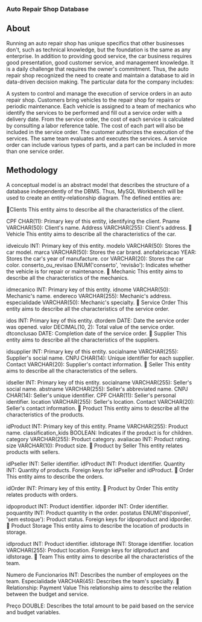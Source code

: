 ### Auto Repair Shop Database
## About
Running an auto repair shop has unique specifics that other businesses don't, such as technical knowledge, but the foundation is the same as any enterprise. In addition to providing good service, the car business requires good presentation, good customer service, and management knowledge. It is a daily challenge that requires the owner's commitment. Thus, the auto repair shop recognized the need to create and maintain a database to aid in data-driven decision making. The particular data for the company includes:

A system to control and manage the execution of service orders in an auto repair shop.
Customers bring vehicles to the repair shop for repairs or periodic maintenance.
Each vehicle is assigned to a team of mechanics who identify the services to be performed and fill out a service order with a delivery date.
From the service order, the cost of each service is calculated by consulting a labor reference table.
The cost of each part will also be included in the service order.
The customer authorizes the execution of the services.
The same team evaluates and executes the services.
A service order can include various types of parts, and a part can be included in more than one service order.

## Methodology
A conceptual model is an abstract model that describes the structure of a database independently of the DBMS. Thus, MySQL Workbench will be used to create an entity-relationship diagram. The defined entities are:

📂Clients
This entity aims to describe all the characteristics of the client.

CPF CHAR(11): Primary key of this entity, identifying the client.
Pname VARCHAR(50): Client's name.
Address VARCHAR(255): Client's address.
📂Vehicle
This entity aims to describe all the characteristics of the car.

idveiculo INT: Primary key of this entity.
modelo VARCHAR(50): Stores the car model.
marca VARCHAR(50): Stores the car brand.
anofabricacao YEAR: Stores the car's year of manufacture.
cor VARCHAR(20): Stores the car color.
conserto_ou_revisao ENUM('conserto', 'revisão'): Indicates whether the vehicle is for repair or maintenance.
📂 Mechanic
This entity aims to describe all the characteristics of the mechanics.

idmecanico INT: Primary key of this entity.
idnome VARCHAR(50): Mechanic's name.
endereco VARCHAR(255): Mechanic's address.
especialidade VARCHAR(50): Mechanic's specialty.
📂 Service Order
This entity aims to describe all the characteristics of the service order.

idos INT: Primary key of this entity.
dtordem DATE: Date the service order was opened.
valor DECIMAL(10, 2): Total value of the service order.
dtconclusao DATE: Completion date of the service order.
📂 Supplier
This entity aims to describe all the characteristics of the suppliers.

idsupplier INT: Primary key of this entity.
socialname VARCHAR(255): Supplier's social name.
CNPJ CHAR(14): Unique identifier for each supplier.
Contact VARCHAR(20): Supplier's contact information.
📂 Seller
This entity aims to describe all the characteristics of the sellers.

idseller INT: Primary key of this entity.
socialname VARCHAR(255): Seller's social name.
abstname VARCHAR(255): Seller's abbreviated name.
CNPJ CHAR(14): Seller's unique identifier.
CPF CHAR(11): Seller's personal identifier.
location VARCHAR(255): Seller's location.
Contact VARCHAR(20): Seller's contact information.
📂 Product
This entity aims to describe all the characteristics of the products.

idProduct INT: Primary key of this entity.
Pname VARCHAR(255): Product name.
classification_kids BOOLEAN: Indicates if the product is for children.
category VARCHAR(255): Product category.
avaliacao INT: Product rating.
size VARCHAR(10): Product size.
📂 Product by Seller
This entity relates products with sellers.

idPseller INT: Seller identifier.
idProduct INT: Product identifier.
Quantity INT: Quantity of products.
Foreign keys for idPseller and idProduct.
📂 Order
This entity aims to describe the orders.

idOrder INT: Primary key of this entity.
📂 Product by Order
This entity relates products with orders.

idpoproduct INT: Product identifier.
idporder INT: Order identifier.
poquantity INT: Product quantity in the order.
postatus ENUM('disponivel', 'sem estoque'): Product status.
Foreign keys for idpoproduct and idporder.
📂 Product Storage
This entity aims to describe the location of products in storage.

idlproduct INT: Product identifier.
idlstorage INT: Storage identifier.
location VARCHAR(255): Product location.
Foreign keys for idlproduct and idlstorage.
📂 Team
This entity aims to describe all the characteristics of the team.

Numero de Funcionarios INT: Describes the number of employees on the team.
Especialidade VARCHAR(45): Describes the team's specialty.
📂 Relationship: Payment Value
This relationship aims to describe the relation between the budget and service.

Preço DOUBLE: Describes the total amount to be paid based on the service and budget variables.
